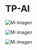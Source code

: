 # TP-AI

![Mi imagen]([https://github.com/forestgump22/TP-AI/blob/main/congestionLima.png](https://github.com/forestgump22/TP-AI/blob/main/imgs/Interfaz%20de%20Usuario.png))

![Mi imagen]([https://github.com/forestgump22/TP-AI/blob/main/congestionLima.png](https://github.com/forestgump22/TP-AI/blob/main/imgs/Interfaz%20de%20Usuario.png))

![Mi imagen]([[https://github.com/forestgump22/TP-AI/blob/main/congestionLima.png](https://github.com/forestgump22/TP-AI/blob/main/imgs/Interfaz%20de%20Usuario.png](https://github.com/forestgump22/TP-AI/blob/main/imgs/Interfaz%20de%20Usuario.png)))
 
